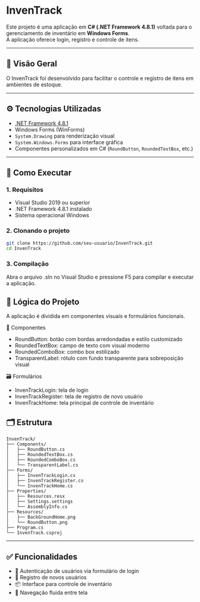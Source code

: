 # InvenTrack 

Este projeto é uma aplicação em **C# (.NET Framework 4.8.1)** voltada para o gerenciamento de inventário em **Windows Forms**.  
A aplicação oferece login, registro e controle de itens.

---

## 📌 Visão Geral

O InvenTrack foi desenvolvido para facilitar o controle e registro de itens em ambientes de estoque.  

---

## ⚙️ Tecnologias Utilizadas

- [.NET Framework 4.8.1](https://learn.microsoft.com/en-us/dotnet/framework/)
- Windows Forms (WinForms)
- `System.Drawing` para renderização visual
- `System.Windows.Forms` para interface gráfica
- Componentes personalizados em C# (`RoundButton`, `RoundedTextBox`, etc.)

---

## 🚀 Como Executar

### 1. Requisitos

- Visual Studio 2019 ou superior  
- .NET Framework 4.8.1 instalado  
- Sistema operacional Windows

### 2. Clonando o projeto

```bash
git clone https://github.com/seu-usuario/InvenTrack.git
cd InvenTrack
```

### 3. Compilação

Abra o arquivo .sln no Visual Studio e pressione F5 para compilar e executar a aplicação.


## 🧠 Lógica do Projeto

A aplicação é dividida em componentes visuais e formulários funcionais.

🧩 Componentes
- RoundButton: botão com bordas arredondadas e estilo customizado
- RoundedTextBox: campo de texto com visual moderno
- RoundedComboBox: combo box estilizado
- TransparentLabel: rótulo com fundo transparente para sobreposição visual

🗃️ Formulários
- InvenTrackLogin: tela de login
- InvenTrackRegister: tela de registro de novo usuário
- InvenTrackHome: tela principal de controle de inventário

## 🗂 Estrutura

```
InvenTrack/
├── Components/
│   ├── RoundButton.cs
│   ├── RoundedTextBox.cs
│   ├── RoundedComboBox.cs
│   └── TransparentLabel.cs
├── Forms/
│   ├── InvenTrackLogin.cs
│   ├── InvenTrackRegister.cs
│   └── InvenTrackHome.cs
├── Properties/
│   ├── Resources.resx
│   ├── Settings.settings
│   └── AssemblyInfo.cs
├── Resources/
│   ├── BackGroundHome.png
│   └── RoundButton.png
├── Program.cs
└── InvenTrack.csproj
```

---

## ✅ Funcionalidades

- 🔐 Autenticação de usuários via formulário de login
- 📝 Registro de novos usuários
- 📦 Interface para controle de inventário
- 🧭 Navegação fluida entre tela